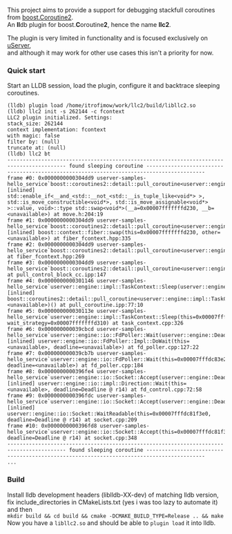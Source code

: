 This project aims to provide a support for debugging stackfull coroutines
from [boost.Coroutine2](https://www.boost.org/doc/libs/1_81_0/libs/coroutine2/doc/html/index.html). <br>
An **ll**db plugin for boost.**C**oroutine**2**, hence the name **llc2**.

The plugin is very limited in functionality and is focused exclusively
on [uServer](https://github.com/userver-framework/userver), <br>
and although it may work for other use cases this isn't a priority for now.

### Quick start

Start an LLDB session, load the plugin, configure it and backtrace sleeping coroutines.

```
(lldb) plugin load /home/itrofimow/work/llc2/build/libllc2.so
(lldb) llc2 init -s 262144 -c fcontext
LLC2 plugin initialized. Settings:
stack_size: 262144
context implementation: fcontext
with magic: false
filter by: (null)
truncate at: (null)
(lldb) llc2 bt 
----------------------------------------------------------------------------------------- found sleeping coroutine -----------------------------------------------------------------------------------------
frame #0: 0x0000000000304dd9 userver-samples-hello_service`boost::coroutines2::detail::pull_coroutine<userver::engine::impl::TaskContext*>::control_block::resume() [inlined] std::enable_if<__and_<std::__not_<std::__is_tuple_like<void*> >, std::is_move_constructible<void*>, std::is_move_assignable<void*> >::value, void>::type std::swap<void*>(__a=0x00007fffffffd230, __b=<unavailable>) at move.h:204:19
frame #1: 0x0000000000304dd9 userver-samples-hello_service`boost::coroutines2::detail::pull_coroutine<userver::engine::impl::TaskContext*>::control_block::resume() [inlined] boost::context::fiber::swap(this=0x00007fffffffd230, other=<unavailable>) at fiber_fcontext.hpp:335
frame #2: 0x0000000000304dd9 userver-samples-hello_service`boost::coroutines2::detail::pull_coroutine<userver::engine::impl::TaskContext*>::control_block::resume() at fiber_fcontext.hpp:269
frame #3: 0x0000000000304dd9 userver-samples-hello_service`boost::coroutines2::detail::pull_coroutine<userver::engine::impl::TaskContext*>::control_block::resume(this=0x00007fffffffd230) at pull_control_block_cc.ipp:147
frame #4: 0x0000000000301146 userver-samples-hello_service`userver::engine::impl::TaskContext::Sleep(userver::engine::impl::WaitStrategy&) [inlined] boost::coroutines2::detail::pull_coroutine<userver::engine::impl::TaskContext*>::operator(this=<unavailable>)() at pull_coroutine.ipp:77:10
frame #5: 0x000000000030113e userver-samples-hello_service`userver::engine::impl::TaskContext::Sleep(this=0x00007fffdc831400, wait_strategy=0x00007fffffffd310) at task_context.cpp:326
frame #6: 0x000000000039cbcd userver-samples-hello_service`userver::engine::io::FdPoller::Wait(userver::engine::Deadline) [inlined] userver::engine::io::FdPoller::Impl::DoWait(this=<unavailable>, deadline=<unavailable>) at fd_poller.cpp:127:22
frame #7: 0x000000000039cb7b userver-samples-hello_service`userver::engine::io::FdPoller::Wait(this=0x00007fffdc83e200, deadline=<unavailable>) at fd_poller.cpp:184
frame #8: 0x0000000000396fe4 userver-samples-hello_service`userver::engine::io::Socket::Accept(userver::engine::Deadline) [inlined] userver::engine::io::impl::Direction::Wait(this=<unavailable>, deadline=Deadline @ r14) at fd_control.cpp:72:58
frame #9: 0x0000000000396fdc userver-samples-hello_service`userver::engine::io::Socket::Accept(userver::engine::Deadline) [inlined] userver::engine::io::Socket::WaitReadable(this=0x00007fffdc81f3e0, deadline=Deadline @ r14) at socket.cpp:209
frame #10: 0x0000000000396fd8 userver-samples-hello_service`userver::engine::io::Socket::Accept(this=0x00007fffdc81f3e0, deadline=Deadline @ r14) at socket.cpp:348
----------------------------------------------------------------------------------------- found sleeping coroutine -----------------------------------------------------------------------------------------
...
```

### Build

Install lldb development headers (liblldb-XX-dev) of matching lldb version, <br>
fix include_directories in CMakeLists.txt (yes i was too lazy to automate it) and then <br>
`mkdir build && cd build && cmake -DCMAKE_BUILD_TYPE=Release .. && make` <br>
Now you have a `libllc2.so` and should be able to `plugin load` it into lldb.
